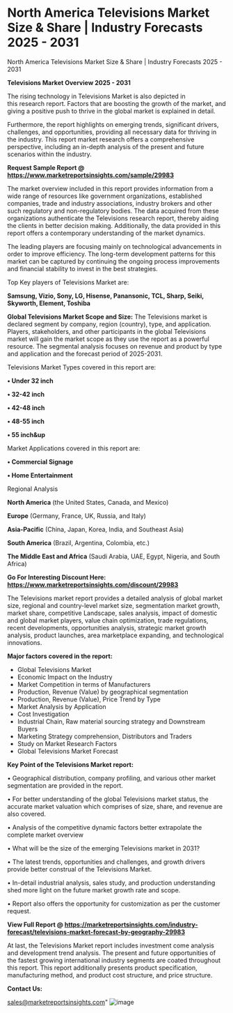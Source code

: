 # North America Televisions Market Size & Share | Industry Forecasts 2025 - 2031
North America Televisions Market Size & Share | Industry Forecasts 2025 - 2031

<Strong> Televisions Market Overview 2025 - 2031</strong>

The rising technology in Televisions Market is also depicted in this research report. Factors that are boosting the growth of the market, and giving a positive push to thrive in the global market is explained in detail.

Furthermore, the report highlights on emerging trends, significant drivers, challenges, and opportunities, providing all necessary data for thriving in the industry. This report market research offers a comprehensive perspective, including an in-depth analysis of the present and future scenarios within the industry.

<strong>Request Sample Report @ <a href=https://www.marketreportsinsights.com/sample/29983>https://www.marketreportsinsights.com/sample/29983</a></strong>

The market overview included in this report provides information from a wide range of resources like government organizations, established companies, trade and industry associations, industry brokers and other such regulatory and non-regulatory bodies. The data acquired from these organizations authenticate the Televisions research report, thereby aiding the clients in better decision making. Additionally, the data provided in this report offers a contemporary understanding of the market dynamics.

The leading players are focusing mainly on technological advancements in order to improve efficiency. The long-term development patterns for this market can be captured by continuing the ongoing process improvements and financial stability to invest in the best strategies.

Top Key players of Televisions Market are:

<strong>Samsung, Vizio, Sony, LG, Hisense, Panansonic, TCL, Sharp, Seiki, Skyworth, Element, Toshiba</strong>

<strong><b>Global Televisions Market Scope and Size:</b></strong>
The Televisions market is declared segment by company, region (country), type, and application. Players, stakeholders, and other participants in the global Televisions market will gain the market scope as they use the report as a powerful resource. The segmental analysis focuses on revenue and product by type and application and the forecast period of 2025-2031.

Televisions Market Types covered in this report are:

<strong>• Under 32 inch

• 32-42 inch

• 42-48 inch

• 48-55 inch

• 55 inch&up</strong>

Market Applications covered in this report are:

<strong>• Commercial Signage

• Home Entertainment</strong> 

Regional Analysis

<strong>North America</strong> (the United States, Canada, and Mexico)

<strong>Europe</strong> (Germany, France, UK, Russia, and Italy)

<strong>Asia-Pacific</strong> (China, Japan, Korea, India, and Southeast Asia)

<strong>South America</strong> (Brazil, Argentina, Colombia, etc.)

<strong>The Middle East and Africa</strong> (Saudi Arabia, UAE, Egypt, Nigeria, and South Africa)

<strong>Go For Interesting Discount Here: <a href=https://www.marketreportsinsights.com/discount/29983>https://www.marketreportsinsights.com/discount/29983</a></strong>

The Televisions market report provides a detailed analysis of global market size, regional and country-level market size, segmentation market growth, market share, competitive Landscape, sales analysis, impact of domestic and global market players, value chain optimization, trade regulations, recent developments, opportunities analysis, strategic market growth analysis, product launches, area marketplace expanding, and technological innovations.

<strong><b>Major factors covered in the report:</b></strong>
<ul>
  <li>Global Televisions Market </li>
  <li>Economic Impact on the Industry</li>
  <li>Market Competition in terms of Manufacturers</li>
  <li>Production, Revenue (Value) by geographical segmentation</li>
  <li>Production, Revenue (Value), Price Trend by Type</li>
  <li>Market Analysis by Application</li>
  <li>Cost Investigation</li>
  <li>Industrial Chain, Raw material sourcing strategy and Downstream Buyers</li>
  <li>Marketing Strategy comprehension, Distributors and Traders</li>
  <li>Study on Market Research Factors</li>
  <li>Global Televisions Market Forecast</li>
</ul>

<strong><b>Key Point of the Televisions Market report:</b></strong>

• Geographical distribution, company profiling, and various other market segmentation are provided in the report.

• For better understanding of the global Televisions market status, the accurate market valuation which comprises of size, share, and revenue are also covered.

• Analysis of the competitive dynamic factors better extrapolate the complete market overview

• What will be the size of the emerging Televisions market in 2031?

• The latest trends, opportunities and challenges, and growth drivers provide better construal of the Televisions Market.

• In-detail industrial analysis, sales study, and production understanding shed more light on the future market growth rate and scope.

• Report also offers the opportunity for customization as per the customer request.

<strong><b>View Full Report @ <a href=https://marketreportsinsights.com/industry-forecast/televisions-market-forecast-by-geography-29983>https://marketreportsinsights.com/industry-forecast/televisions-market-forecast-by-geography-29983</a></b></strong>


At last, the Televisions Market report includes investment come analysis and development trend analysis. The present and future opportunities of the fastest growing international industry segments are coated throughout this report. This report additionally presents product specification, manufacturing method, and product cost structure, and price structure.

<strong>Contact Us:</strong>

sales@marketreportsinsights.com"
![image](https://github.com/user-attachments/assets/e1229959-e1f8-4c77-b415-4022fe96f9df)
